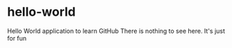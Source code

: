# hello-world
Hello World application to learn GitHub
There is nothing to see here.  It's just for fun
